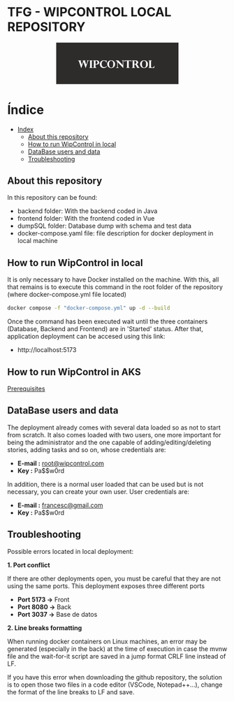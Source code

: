 # TFG - WIPCONTROL LOCAL REPOSITORY

<p align="center">
  <img width="280" alt="logo" src="frontend/src/assets/icons/wiplogo.PNG">
</p>

# Índice

- [Index](#index)
  - [About this repository](#about-this-repository)
  - [How to run WipControl in local](#how-to-run-wipcontrol-in-local)
  - [DataBase users and data](#database-users-and-data)
  - [Troubleshooting](#troubleshooting)

## About this repository

In this repository can be found:
  - backend folder: With the backend coded in Java
  - frontend folder: With the frontend coded in Vue 
  - dumpSQL folder: Database dump with schema and test data
  - docker-compose.yaml file: file description for docker deployment in local machine


## How to run WipControl in local

It is only necessary to have Docker installed on the machine. With this, all that remains is to execute this command in the root folder of the repository (where docker-compose.yml file located)

```bash
docker compose -f "docker-compose.yml" up -d --build
```
Once the command has been executed wait until the three containers (Database, Backend and Frontend) are in 'Started' status. After that, application deployment can be accesed using this link:

- http://localhost:5173

## How to run WipControl in AKS

[Prerequisites](deployment/Prerequisites.md)

## DataBase users and data

The deployment already comes with several data loaded so as not to start from scratch. It also comes loaded with two users, one more important for being the administrator and the one capable of adding/editing/deleting stories, adding tasks and so on, whose credentials are:

- **E-mail :** root@wipcontrol.com
- **Key :** Pa$$w0rd

In addition, there is a normal user loaded that can be used but is not necessary, you can create your own user. User credentials are:

- **E-mail :** francesc@gmail.com
- **Key :** Pa$$w0rd


## Troubleshooting

Possible errors located in local deployment:

**1. Port conflict**

If there are other deployments open, you must be careful that they are not using the same ports. This deployment exposes three different ports

- **Port 5173 ->** Front
- **Port 8080 ->** Back
- **Port 3037 ->** Base de datos

**2. Line breaks formatting**

When running docker containers on Linux machines, an error may be generated (especially in the back) at the time of execution in case the mvnw file and the wait-for-it script are saved in a jump format CRLF line instead of LF.

If you have this error when downloading the github repository, the solution is to open those two files in a code editor (VSCode, Notepad++...), change the format of the line breaks to LF and save.
